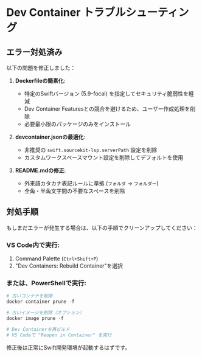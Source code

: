 # Dev Container トラブルシューティング

## エラー対処済み

以下の問題を修正しました：

1. **Dockerfileの簡素化**: 
   - 特定のSwiftバージョン (5.9-focal) を指定してセキュリティ脆弱性を軽減
   - Dev Container Featuresとの競合を避けるため、ユーザー作成処理を削除
   - 必要最小限のパッケージのみをインストール

2. **devcontainer.jsonの最適化**:
   - 非推奨の `swift.sourcekit-lsp.serverPath` 設定を削除
   - カスタムワークスペースマウント設定を削除してデフォルトを使用

3. **README.mdの修正**:
   - 外来語カタカナ表記ルールに準拠 (`フォルダ` → `フォルダー`)
   - 全角・半角文字間の不要なスペースを削除

## 対処手順

もしまだエラーが発生する場合は、以下の手順でクリーンアップしてください：

### VS Code内で実行:
1. Command Palette (`Ctrl+Shift+P`)
2. "Dev Containers: Rebuild Container"を選択

### または、PowerShellで実行:
```powershell
# 古いコンテナを削除
docker container prune -f

# 古いイメージを削除（オプション）
docker image prune -f

# Dev Containerを再ビルド
# VS Codeで "Reopen in Container" を実行
```

修正後は正常にSwift開発環境が起動するはずです。